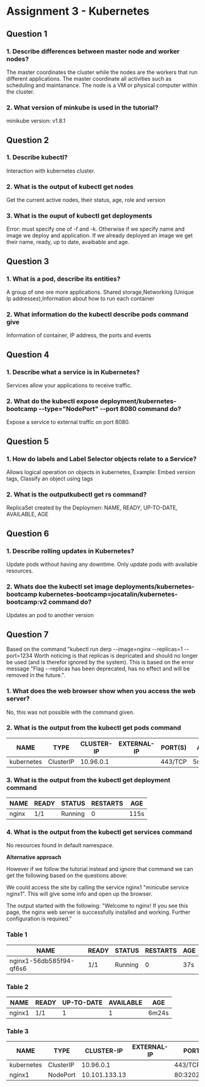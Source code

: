 # Assignment 3 - Kubernetes
## Question 1

### 1. Describe differences between master node and worker nodes?

The master coordinates the cluster while the nodes are the workers that run different applications. The master coordinate all activities such as scheduling and maintanance. The node is a VM or physical computer within the cluster.

### 2. What version of minkube is used in the tutorial?

minikube version: v1.8.1

## Question 2

### 1. Describe kubectl?

Interaction with kubernetes cluster.  

### 2. What is the output of kubectl get nodes

Get the current active nodes, their status, age, role and version

### 3. What is the ouput of kubectl get deployments

Error: must specify one of -f and -k. Otherwise if we specify name and image we deploy and application. If we already deployed an image we get their name, ready, up to date, avaibable and age.

## Question 3

### 1. What is a pod, describe its entities?

A group of one ore more applications. Shared storage,Networking (Unique Ip addresses),Information about how to run each container

### 2. What information do the kubectl describe pods command give

Information of container, IP address, the ports and events

## Question 4
### 1. Describe what a service is in Kubernetes?

Services allow your applications to receive traffic.

### 2. What do the kubectl expose deployment/kubernetes-bootcamp --type="NodePort" --port 8080 command do?

Expose a service to external traffic on port 8080.

## Question 5
### 1. How do labels and Label Selector objects relate to a Service?

Allows logical operation on objects in kubernetes, Example: Embed version tags, Classify an object using tags

### 2. What is the outputkubectl get rs command?

ReplicaSet created by the Deploymen: NAME, READY, UP-TO-DATE, AVAILABLE, AGE

## Question 6
### 1. Describe rolling updates in Kubernetes?

Update pods without having any downtime. Only update pods with available resources. 

### 2. Whats doe the kubectl set image deployments/kubernetes-bootcamp kubernetes-bootcamp=jocatalin/kubernetes-bootcamp:v2 command do?

Updates an pod to another version

## Question 7
Based on the command "kubectl run derp --image=nginx --replicas=1 --port=1234
Worth noticing is that replicas is depricated and should no longer be used (and is therefor ignored by the system). This is based on the error message "Flag --replicas has been deprecated, has no effect and will be removed in the future.".

### 1. What does the web browser show when you access the web server?

No, this was not possible with the command given.

### 2. What is the output from the kubectl get pods command

|NAME       |  TYPE      |  CLUSTER-IP |  EXTERNAL-IP |  PORT(S) |  AGE   |
|-----------|------------|-------------|--------------|----------|--------|
|kubernetes |  ClusterIP |  10.96.0.1  |  <none>      |  443/TCP |  5m55s |

### 3. What is the output from the kubectl get deployment command

|NAME  |  READY |  STATUS  |  RESTARTS |  AGE  |
|------|--------|----------|-----------|-------|
|nginx |  1/1   |  Running |  0        |  115s |

### 4. What is the output from the kubectl get services command

No resources found in default namespace.

__Alternative approach__

However if we follow the tutorial instead and ignore that command we can get the following based on the questions above:

We could access the site by calling the service nginx1 "minicube service nginx1". This will give some info and open up the browser. 

The output started with the following: "Welcome to nginx! If you see this page, the nginx web server is successfully installed and working. Further configuration is required."

### Table 1
| NAME                     | READY |  STATUS  |  RESTARTS |  AGE |
|--------------------------|-------|----------|-----------|------|
| nginx1-56db585f94-qf6s6  | 1/1   |  Running |  0        |  37s |

### Table 2

|NAME    | READY | UP-TO-DATE |  AVAILABLE |  AGE    |
|--------|-------|------------|------------|---------|
|nginx1  | 1/1   |  1         |   1        |   6m24s |

### Table 3

|NAME       |  TYPE      |  CLUSTER-IP    |  EXTERNAL-IP |  PORT(S)      |  AGE   |
|-----------|------------|----------------|--------------|---------------|--------|
|kubernetes |  ClusterIP |  10.96.0.1     |  <none>      |  443/TCP      |  13m   |
|nginx1     |  NodePort  |  10.101.133.13 |  <none>      |  80:32023/TCP |  3m32s |